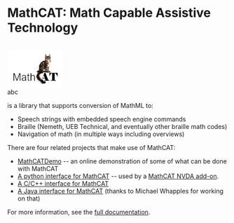 

<style>
  
  img.cat {position: relative; top: 16px; z-index: -1}
  
  p.try {color:red}
  
</style>

# MathCAT: Math Capable Assistive Technology
  
<img src="logo.png" class="cat">

<p class="try">
  
  abc
  
</p>

is a library that supports conversion of MathML to:

* Speech strings with embedded speech engine commands
* Braille (Nemeth, UEB Technical, and eventually other braille math codes)
* Navigation of math (in multiple ways including overviews)

There are four related projects that make use of MathCAT:
* [MathCATDemo](https://nsoiffer.github.io/MathCATDemo/) -- an online demonstration of some of what can be done with MathCAT
* [A python interface for MathCAT](https://github.com/NSoiffer/MathCATForPython) -- used by a [MathCAT NVDA add-on](https://addons.nvda-project.org/addons/MathCAT.en.html).
* [A C/C++ interface for MathCAT](https://github.com/NSoiffer/MathCATForC)
* [A Java interface for MathCAT](https://github.com/mwhapples/MathCAT4J) (thanks to Michael Whapples for working on that)

For more information, see the [full documentation](https://nsoiffer.github.io/MathCAT/).
